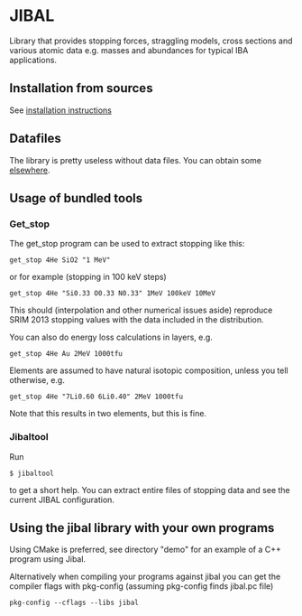 # JIBAL

Library that provides stopping forces, straggling models, cross sections and various atomic data e.g. masses and abundances for typical IBA applications.

## Installation from sources

See [installation instructions](INSTALL.md)

## Datafiles

The library is pretty useless without data files. You can obtain some [elsewhere](http://users.jyu.fi/~jaakjuli/jibal/data/).

## Usage of bundled tools

### Get_stop

The get\_stop program can be used to extract stopping like this:
~~~~
get_stop 4He SiO2 "1 MeV"
~~~~

or for example (stopping in 100 keV steps)
~~~~
get_stop 4He "Si0.33 O0.33 N0.33" 1MeV 100keV 10MeV
~~~~
This should (interpolation and other numerical issues aside) reproduce SRIM 2013 stopping values with the data included in the distribution.


You can also do energy loss calculations in layers, e.g.
~~~~
get_stop 4He Au 2MeV 1000tfu
~~~~

Elements are assumed to have natural isotopic composition, unless you tell otherwise, e.g.
~~~~
get_stop 4He "7Li0.60 6Li0.40" 2MeV 1000tfu
~~~~
Note that this results in two elements, but this is fine. 

### Jibaltool

Run
    
    $ jibaltool
    
to get a short help. You can extract entire files of stopping data and see the current JIBAL configuration.

## Using the jibal library with your own programs

Using CMake is preferred, see directory "demo" for an example of a C++ program using Jibal.

Alternatively when compiling your programs against jibal you can get the compiler flags with pkg-config (assuming pkg-config finds jibal.pc file)

~~~~
pkg-config --cflags --libs jibal
~~~~

